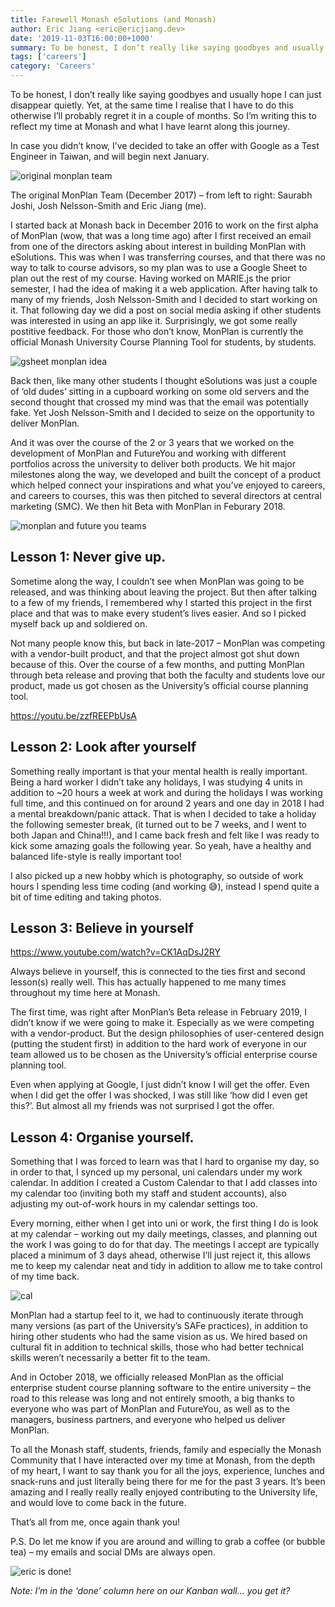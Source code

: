 ```yaml
---
title: Farewell Monash eSolutions (and Monash)
author: Eric Jiang <eric@ericjiang.dev>
date: '2019-11-03T16:00:00+1000'
summary: To be honest, I don’t really like saying goodbyes and usually hope I can just disappear quietly. Yet, at the same time I realise that I have to do this otherwise I’ll probably regret it in a couple of months. So I’m writing this to reflect my time at Monash and what I have learnt along this journey.
tags: ['careers']
category: 'Careers'
---
```


To be honest, I don’t really like saying goodbyes and usually hope I can just disappear quietly. Yet, at the same time I realise that I have to do this otherwise I’ll probably regret it in a couple of months. So I’m writing this to reflect my time at Monash and what I have learnt along this journey.

In case you didn’t know, I’ve decided to take an offer with Google as a Test Engineer in Taiwan, and will begin next January.

![original monplan team](/images/blog/farewell-monash-esolutions-and-monash/original-monplan-team.png)

The original MonPlan Team (December 2017) – from left to right: Saurabh Joshi, Josh Nelsson-Smith and Eric Jiang (me).

I started back at Monash back in December 2016 to work on the first alpha of MonPlan (wow, that was a long time ago) after I first received an email from one of the directors asking about interest in building MonPlan with eSolutions. This was when I was transferring courses, and that there was no way to talk to course advisors, so my plan was to use a Google Sheet to plan out the rest of my course. Having worked on MARIE.js the prior semester, I had the idea of making it a web application. After having talk to many of my friends, Josh Nelsson-Smith and I decided to start working on it. That following day we did a post on social media asking if other students was interested in using an app like it. Surprisingly, we got some really postitive feedback. For those who don’t know, MonPlan is currently the official Monash University Course Planning Tool for students, by students.

![gsheet monplan idea](/images/blog/farewell-monash-esolutions-and-monash/google-sheet-1024x537.png)

Back then, like many other students I thought eSolutions was just a couple of ‘old dudes’ sitting in a cupboard working on some old servers and the second thought that crossed my mind was that the email was potentially fake. Yet Josh Nelsson-Smith and I decided to seize on the opportunity to deliver MonPlan.

And it was over the course of the 2 or 3 years that we worked on the development of MonPlan and FutureYou and working with different portfolios across the university to deliver both products. We hit major milestones along the way, we developed and built the concept of a product which helped connect your inspirations and what you’ve enjoyed to careers, and careers to courses, this was then pitched to several directors at central marketing (SMC). We then hit Beta with MonPlan in Feburary 2018.

![monplan and future you teams](/images/blog/farewell-monash-esolutions-and-monash/monplan-futureyou.png)

## Lesson 1: Never give up.

Sometime along the way, I couldn’t see when MonPlan was going to be released, and was thinking about leaving the project. But then after talking to a few of my friends, I remembered why I started this project in the first place and that was to make every student’s lives easier. And so I picked myself back up and soldiered on.

Not many people know this, but back in late-2017 – MonPlan was competing with a vendor-built product, and that the project almost got shut down because of this. Over the course of a few months, and putting MonPlan through beta release and proving that both the faculty and students love our product, made us got chosen as the University’s official course planning tool.

https://youtu.be/zzfREEPbUsA

## Lesson 2: Look after yourself

Something really important is that your mental health is really important. Being a hard worker I didn’t take any holidays, I was studying 4 units in addition to ~20 hours a week at work and during the holidays I was working full time, and this continued on for around 2 years and one day in 2018 I had a mental breakdown/panic attack. That is when I decided to take a holiday the following semester break, (it turned out to be 7 weeks, and I went to both Japan and China!!!), and I came back fresh and felt like I was ready to kick some amazing goals the following year. So yeah, have a healthy and balanced life-style is really important too!

I also picked up a new hobby which is photography, so outside of work hours I spending less time coding (and working 😅), instead I spend quite a bit of time editing and taking photos.

## Lesson 3: Believe in yourself

https://www.youtube.com/watch?v=CK1AqDsJ2RY

Always believe in yourself, this is connected to the ties first and second lesson(s) really well. This has actually happened to me many times throughout my time here at Monash.

The first time, was right after MonPlan’s Beta release in February 2019, I didn’t know if we were going to make it. Especially as we were competing with a vendor-product. But the design philosophies of user-centered design (putting the student first) in addition to the hard work of everyone in our team allowed us to be chosen as the University’s official enterprise course planning tool.

Even when applying at Google, I just didn’t know I will get the offer. Even when I did get the offer I was shocked, I was still like ‘how did I even get this?’. But almost all my friends was not surprised I got the offer.

## Lesson 4: Organise yourself.

Something that I was forced to learn was that I hard to organise my day, so in order to that, I synced up my personal, uni calendars under my work calendar. In addition I created a Custom Calendar to that I add classes into my calendar too (inviting both my staff and student accounts), also adjusting my out-of-work hours in my calendar settings too.

Every morning, either when I get into uni or work, the first thing I do is look at my calendar – working out my daily meetings, classes, and planning out the work I was going to do for that day. The meetings I accept are typically placed a minimum of 3 days ahead, otherwise I’ll just reject it, this allows me to keep my calendar neat and tidy in addition to allow me to take control of my time back.

![cal](/images/blog/farewell-monash-esolutions-and-monash/google-calendar-1024x618.png)

MonPlan had a startup feel to it, we had to continuously iterate through many versions (as part of the University’s SAFe practices), in addition to hiring other students who had the same vision as us. We hired based on cultural fit in addition to technical skills, those who had better technical skills weren’t necessarily a better fit to the team.

And in October 2018, we officially released MonPlan as the official enterprise student course planning software to the entire university – the road to this release was long and not entirely smooth, a big thanks to everyone who was part of MonPlan and FutureYou, as well as to the managers, business partners, and everyone who helped us deliver MonPlan.

To all the Monash staff, students, friends, family and especially the Monash Community that I have interacted over my time at Monash, from the depth of my heart, I want to say thank you for all the joys, experience, lunches and snack-runs and just literally being there for me for the past 3 years. It’s been amazing and I really really really enjoyed contributing to the University life, and would love to come back in the future.

That’s all from me, once again thank you!

P.S. Do let me know if you are around and willing to grab a coffee (or bubble tea) – my emails and social DMs are always open.

![eric is done!](/images/blog/farewell-monash-esolutions-and-monash/eric-done-column-kanban-1024x768.jpeg)

_Note: I’m in the ‘done’ column here on our Kanban wall… you get it?_
